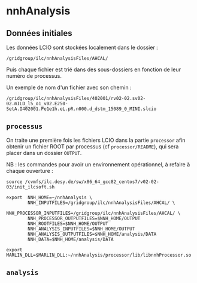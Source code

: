 # nnhAnalysis

## Données initiales
Les données LCIO sont stockées localement dans le dossier :
```
/gridgroup/ilc/nnhAnalysisFiles/AHCAL/
```
Puis chaque fichier est trié dans des sous-dossiers en fonction de leur numéro de processus.

Un exemple de nom d'un fichier avec son chemin :
``` 
/gridgroup/ilc/nnhAnalysisFiles/402001/rv02-02.sv02-02.mILD_l5_o1_v02.E250-SetA.I402001.Pe1e1h.eL.pR.n000.d_dstm_15089_0_MINI.slcio 
```

## `processus`
On traite une première fois les fichiers LCIO dans la partie `processor` afin obtenir un fichier ROOT par processus (cf `processor/README`), qui sera placer dans un dossier `OUTPUT`.

NB : les commandes pour avoir un environnement opérationnel, à refaire à chaque ouverture :
```
source /cvmfs/ilc.desy.de/sw/x86_64_gcc82_centos7/v02-02-03/init_ilcsoft.sh
```
```
export  NNH_HOME=~/nnhAnalysis \
        NNH_INPUTFILES=/gridgroup/ilc/nnhAnalysisFiles/AHCAL/ \
        NNH_PROCESSOR_INPUTFILES=/gridgroup/ilc/nnhAnalysisFiles/AHCAL/ \
        NNH_PROCESSOR_OUTPUTFILES=$NNH_HOME/OUTPUT
        NNH_ROOTFILES=$NNH_HOME/OUTPUT
        NNH_ANALYSIS_INPUTFILES=$NNH_HOME/OUTPUT
        NNH_ANALYSIS_OUTPUTFILES=$NNH_HOME/analysis/DATA
        NNH_DATA=$NNH_HOME/analysis/DATA
```
```
export MARLIN_DLL=$MARLIN_DLL:~/nnhAnalysis/processor/lib/libnnhProcessor.so
```
## `analysis`
